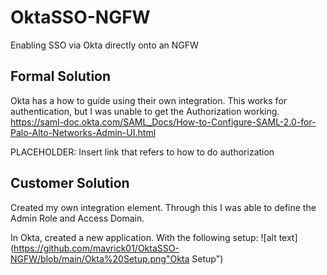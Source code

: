 # OktaSSO-NGFW
Enabling SSO via Okta directly onto an NGFW

## Formal Solution
Okta has a how to guide using their own integration. This works for authentication, but I was unable to get the Authorization working.
https://saml-doc.okta.com/SAML_Docs/How-to-Configure-SAML-2.0-for-Palo-Alto-Networks-Admin-UI.html

PLACEHOLDER: Insert link that refers to how to do authorization

## Customer Solution
Created my own integration element. Through this I was able to define the Admin Role and Access Domain.

In Okta, created a new application. With the following setup:
![alt text](https://github.com/mavrick01/OktaSSO-NGFW/blob/main/Okta%20Setup.png"Okta Setup")
